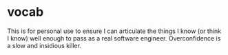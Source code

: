 # vocab

This is for personal use to ensure I can articulate the things I know (or think I know) well enough to pass as a real software engineer. Overconfidence is a slow and insidious killer.

